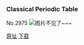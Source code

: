 ### Classical Periodic Table
No.2975
![图片不见了~~~](https://imgs.xkcd.com/comics/classical_periodic_table.png)

[原址](https://xkcd.com//2975) [下载](https://imgs.xkcd.com/comics/classical_periodic_table.png)

